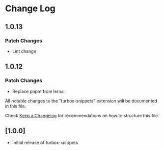 # Change Log

## 1.0.13

### Patch Changes

- Lint change

## 1.0.12

### Patch Changes

- Replace pnpm from lerna

All notable changes to the "turbox-snippets" extension will be documented in this file.

Check [Keep a Changelog](http://keepachangelog.com/) for recommendations on how to structure this file.

## [1.0.0]

- Initial release of turbox-snippets
